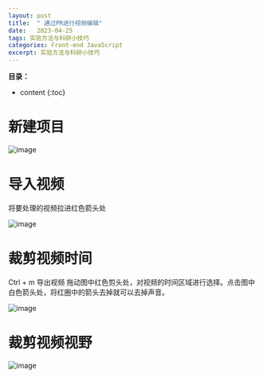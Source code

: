 ```yaml
---
layout: post
title:  " 通过PR进行视频编辑"
date:   2023-04-25
tags: 实验方法与科研小技巧
categories: Front-end JavaScript
excerpt: 实验方法与科研小技巧
---
```



**目录：**

* content
{:toc}

# 新建项目

![image](https://user-images.githubusercontent.com/61654690/234164151-e65b3a02-1317-42e0-9f61-07105f581b63.png)

# 导入视频

将要处理的视频拉进红色箭头处

![image](https://user-images.githubusercontent.com/61654690/234164227-22b71ab0-4b68-48db-afd4-d44595418362.png)

# 裁剪视频时间

Ctrl + m 导出视频
拖动图中红色剪头处，对视频的时间区域进行选择。点击图中白色箭头处，将红圈中的箭头去掉就可以去掉声音。

![image](https://user-images.githubusercontent.com/61654690/234164585-79c24855-10cb-4aed-bbb7-4d90129bed59.png)

# 裁剪视频视野

![image](https://user-images.githubusercontent.com/61654690/234164629-acdfa1cd-b4b9-4ad0-a3dc-1972cb3726f7.png)


